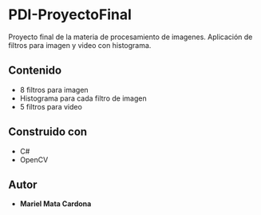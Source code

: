 # PDI-ProyectoFinal
Proyecto final de la materia de procesamiento de imagenes. 
Aplicación de filtros para imagen y video con histograma.

## Contenido
* 8 filtros para imagen
* Histograma para cada filtro de imagen           
* 5 filtros para video

## Construido con
* C#
* OpenCV

## Autor
* **Mariel Mata Cardona** 

